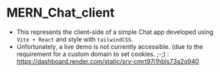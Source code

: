 # MERN_Chat_client

- This represents the client-side of a simple Chat app developed using ```Vite + React``` and style with ```tailwindCSS```.
- Unfortunately, a live demo is not currently accessible. (due to the requirement for a custom domain to set cookies. ;-;) : https://dashboard.render.com/static/srv-cmrt97i1hbls73a2q940
